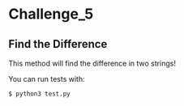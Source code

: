 # Challenge_5
## Find the Difference
This method will find the difference in two strings!

You can run tests with:
```
$ python3 test.py
```
